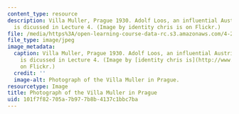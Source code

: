 ```yaml
---
content_type: resource
description: Villa Muller, Prague 1930. Adolf Loos, an influential Austrian architect,
  is dicussed in Lecture 4. (Image by identity chris is on Flickr.)
file: /media/https%3A/open-learning-course-data-rc.s3.amazonaws.com/4-205-analysis-of-contemporary-architecture-fall-2009/101f7f82705a7b977b8b4137c1bbc7ba_4-205f09.jpg
file_type: image/jpeg
image_metadata:
  caption: Villa Muller, Prague 1930. Adolf Loos, an influential Austrian architect,
    is dicussed in Lecture 4. (Image by [identity chris is](http://www.flickr.com/photos/identity-chris-is/159397899/)
    on Flickr.)
  credit: ''
  image-alt: Photograph of the Villa Muller in Prague.
resourcetype: Image
title: Photograph of the Villa Muller in Prague
uid: 101f7f82-705a-7b97-7b8b-4137c1bbc7ba
---
```

